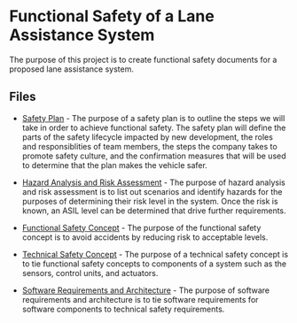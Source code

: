 # Functional Safety of a Lane Assistance System

The purpose of this project is to create functional safety documents for a proposed lane assistance system.

## Files

* [Safety Plan](./Documents/01_SafetyPlan_LaneAssistance.docx) - The purpose of a safety plan is to outline the steps we will take in order to achieve functional safety. The safety plan will define the parts of the safety lifecycle impacted by new development, the roles and responsiblities of team members, the steps the company takes to promote safety culture, and the confirmation measures that will be used to determine that the plan makes the vehicle safer.

* [Hazard Analysis and Risk Assessment](./Documents/02_HazardAnalysisAndRiskAssessment.xlsx) - The purpose of hazard analysis and risk assessment is to list out scenarios and identify hazards for the purposes of determining their risk level in the system. Once the risk is known, an ASIL level can be determined that drive further requirements.

* [Functional Safety Concept](./Documents/03_FunctionalSafetyConcept_LaneAssistance.docx) - The purpose of the functional safety concept is to avoid accidents by reducing risk to acceptable levels.

* [Technical Safety Concept](./Documents/04_TechnicalSafetyConcept_LaneAssistance.docx) - The purpose of a technical safety concept is to tie functional safety concepts to components of a system such as the sensors, control units, and actuators.

* [Software Requirements and Architecture](./Documents/05_SoftwareRequirementsAndArchitecture_LaneAssistance.docx) - The purpose of software requirements and architecture is to tie software requirements for software components to technical safety requirements.
